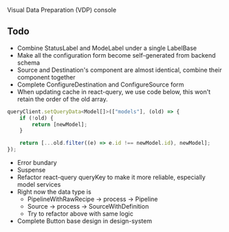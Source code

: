 Visual Data Preparation (VDP) console

## Todo

- Combine StatusLabel and ModeLabel under a single LabelBase
- Make all the configuration form become self-generated from backend schema
- Source and Destination's component are almost identical, combine their component together
- Complete ConfigureDestination and ConfigureSource form
- When updating cache in react-query, we use code below, this won't retain the order of the old array.

```js
queryClient.setQueryData<Model[]>(["models"], (old) => {
	if (!old) {
		return [newModel];
	}

	return [...old.filter((e) => e.id !== newModel.id), newModel];
});
```

- Error bundary
- Suspense
- Refactor react-query queryKey to make it more reliable, especially model services
- Right now the data type is 
	- PipelineWithRawRecipe -> process -> Pipeline
	- Source -> process -> SourceWithDefinition
	- Try to refactor above with same logic
- Complete Button base design in design-system